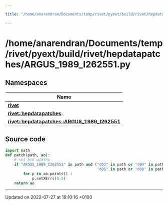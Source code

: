```yaml
---

title: "/home/anarendran/Documents/temp/rivet/pyext/build/rivet/hepdatapatches/ARGUS_1989_I262551.py"

---
```


# /home/anarendran/Documents/temp/rivet/pyext/build/rivet/hepdatapatches/ARGUS_1989_I262551.py



## Namespaces

| Name           |
| -------------- |
| **[rivet](http://example.org/namespaces/namespacerivet/)**  |
| **[rivet::hepdatapatches](http://example.org/namespaces/namespacerivet_1_1hepdatapatches/)**  |
| **[rivet::hepdatapatches::ARGUS_1989_I262551](http://example.org/namespaces/namespacerivet_1_1hepdatapatches_1_1argus__1989__i262551/)**  |




## Source code

```python
import math
def patch(path, ao):
    # set bin widths
    if "ARGUS_1989_I262551" in path and ("d03" in path or "d04" in path or
                                         "d05" in path or "d06" in path):
        for p in ao.points() :
            p.setXErrs(0.5)
    return ao
```


-------------------------------

Updated on 2022-07-27 at 19:10:16 +0100
